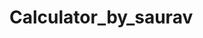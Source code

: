 # Calculator_by_saurav
<!--It is made by tkinter module
  there are some errors like the percent log and squareroot buttons donot work-->
